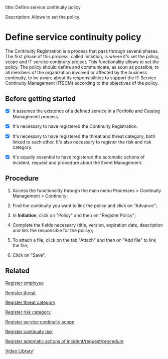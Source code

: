 title: Define service continuity policy

Description: Allows to set the policy. 
# Define service continuity policy

The Continuity Registration is a process that pass through several phases. The first phase of this process, called Initiation, is where it's set the policy, scope and IT service continuity project. This functionality allows to set the policy.
The policy should define and communicate, as soon as possible, to all members of the organization involved or affected by the business continuity, to be aware about its responsibilities to support the IT Service Continuity Management (ITSCM) according to the objectives of the policy.

Before getting started
--------------------------

- [x] It assumes the existence of a defined service in a Portfolio and Catalog
Management process.

- [x] It's necessary to have registered the Continuity Registration.

- [x] It's necessary to have registered the threat and threat category, both linked to
each other. It's also necessary to register the risk and risk category.

- [x] It's equally essential to have registered the automatic actions of incident,
request and procedure about the Event Management.

Procedure
-------------

1.  Access the functionality through the main menu Processes \> Continuity
    Management \> Continuity;

2.  Find the continuity you want to link the policy and click on "Advance";

3.  In **Initiation**, click on "Policy" and then on "Register Policy";

4.  Complete the fields necessary (title, version, expiration date, description
    and link the responsible for the policy);

5.  To attach a file, click on the tab "Attach" and then on "Add file" to
    link the file;

6.  Click on "Save".


Related
-----------

[Register employee](/en-us/4biz-helium/initial-settings/access-settings/user/register-employee.html)

[Register threat](/en-us/4biz-helium/processes/continuity/configuration/register-threat.html)

[Register threat category](/en-us/4biz-helium/processes/continuity/configuration/threat-category.html)

[Register risk category](/en-us/4biz-helium/processes/continuity/configuration/risk-category.html)

[Register service continuity scope](/en-us/4biz-helium/processes/continuity/use/service-continuity-scope.html)

[Register continuity risk](/en-us/4biz-helium/processes/continuity/configuration/register-continuity-risk.html)

[Register automatic actions of incident/request/procedure](/en-us/4biz-helium/additional-features/automation-of-operation/configuration/register-automatic-actions-incident-request-procedure.html)


<i class='fa fa-youtube-play  fa-2x' style='color:#97ce17;vertical-align: middle;'> </i> [Video Library](https://www.youtube.com/playlist?list=PLB5qK2uzf2RPwpIsGu97d5LVHeTNzpTMC)'




